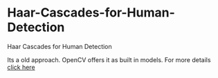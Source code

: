 # Haar-Cascades-for-Human-Detection
Haar Cascades for Human Detection

Its a old approach. OpenCV offers it as built in models.
For more details [click here](https://medium.com/@madhawavidanapathirana/https-medium-com-madhawavidanapathirana-real-time-human-detection-in-computer-vision-part-1-2acb851f4e55)
